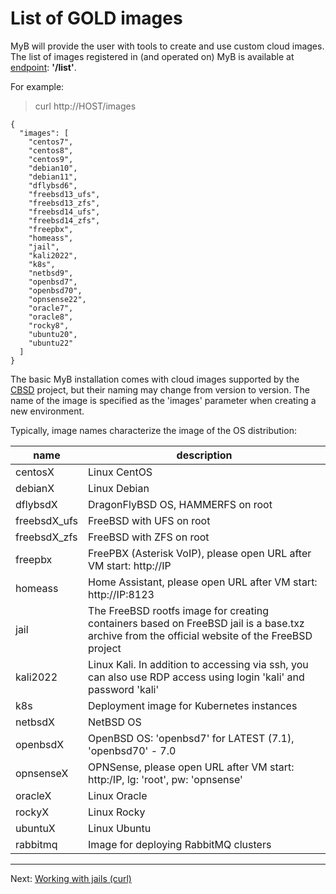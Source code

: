 # List of GOLD images

MyB will provide the user with tools to create and use custom cloud images. The list of images registered in (and operated on) MyB is available at [endpoint](api.md): **'/list'**.

For example:

> curl http://HOST/images

```
{
  "images": [
    "centos7",
    "centos8",
    "centos9",
    "debian10",
    "debian11",
    "dflybsd6",
    "freebsd13_ufs",
    "freebsd13_zfs",
    "freebsd14_ufs",
    "freebsd14_zfs",
    "freepbx",
    "homeass",
    "jail",
    "kali2022",
    "k8s",
    "netbsd9",
    "openbsd7",
    "openbsd70",
    "opnsense22",
    "oracle7",
    "oracle8",
    "rocky8",
    "ubuntu20",
    "ubuntu22"
  ]
}
```

The basic MyB installation comes with cloud images supported by the [CBSD](https://cbsd.io) project, but their naming may change from version to version. The name of the image is specified as the 'images' parameter when creating a new environment.

Typically, image names characterize the image of the OS distribution:

|           name            |                                     description                                |
| ------------------------- | ------------------------------------------------------------------------------ |
|          centosX          | Linux CentOS                                                                   |
|          debianX          | Linux Debian                                                                   |
|         dflybsdX          | DragonFlyBSD OS, HAMMERFS on root                                              |
|        freebsdX_ufs       | FreeBSD with UFS on root                                                       |
|        freebsdX_zfs       | FreeBSD with ZFS on root                                                       |
|          freepbx          | FreePBX (Asterisk VoIP), please open URL after VM start: http://IP             |
|          homeass          | Home Assistant, please open URL after VM start: http://IP:8123                 |
|           jail            | The FreeBSD rootfs image for creating containers based on FreeBSD jail is a base.txz archive from the official website of the FreeBSD project |
|          kali2022         | Linux Kali. In addition to accessing via ssh, you can also use RDP access using login 'kali' and password 'kali' |
|           k8s             | Deployment image for Kubernetes instances                                      |
|         netbsdX           | NetBSD OS                                                                      |
|         openbsdX          | OpenBSD OS: 'openbsd7' for LATEST (7.1), 'openbsd70' - 7.0                     |
|         opnsenseX         | OPNSense, please open URL after VM start: http:/IP, lg: 'root', pw: 'opnsense' |
|          oracleX          | Linux Oracle                                                                   |
|          rockyX           | Linux Rocky                                                                    |
|         ubuntuX           | Linux Ubuntu                                                                   |
|         rabbitmq          | Image for deploying RabbitMQ clusters                                          |


---

Next: [Working with jails (curl)](jail_curl.md)
